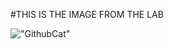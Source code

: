 #THIS IS THE IMAGE FROM THE LAB

!["GithubCat"](https://miro.medium.com/max/650/1*ekOYsVAtOKFeeJyhv5NVhA.jpeg)
